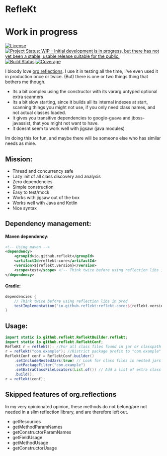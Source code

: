 # RefleKt
# Work in progress

[![License](https://img.shields.io/badge/License-Apache%202.0-blue.svg)](LICENSE)
[![Project Status: WIP – Initial development is in progress, but there has not yet been a stable, usable release suitable for the public.](https://img.shields.io/badge/Repo%20status-Work%20in%20progress-yellow.svg)](https://www.repostatus.org/#wip)
[![Build Status](https://travis-ci.org/reflekt/reflekt.svg?branch=master)](https://travis-ci.org/reflekt/reflekt)
[![Coverage](https://sonarcloud.io/api/project_badges/measure?project=io.github.reflekt%3Areflekt-parent&metric=coverage)](https://sonarcloud.io/dashboard?id=io.github.reflekt%3Areflekt-parent)

I bloody love [org.reflections](https://github.com/ronmamo/reflections). 
I use it in testing all the time, I've even used it in production once or twice. 
(But) there is one or two things thing that bothers me though.
- Its a bit complex using the constructor with its vararg untyped optional extra scanners
- Its a bit slow starting, since it builds all its internal indexes at start, scanning things you might not use, if you only need class names, and not actual classes loaded.
- It gives you transitive dependencies to google-guava and jboss-javassist, that you might not want to have.
- It doesnt seem to work well with jigsaw (java modules)

Im doing this for fun, and maybe there will be someone else who has similar needs as mine.

## Mission:
- Thread and concurrency safe
- Lazy init of all class discovery and analysis
- Zero dependencies
- Simple construction
- Easy to test/mock
- Works with jigsaw out of the box
- Works well with Java and Kotlin
- Nice syntax

## Dependency management:
#### Maven dependency:
````xml
<!-- Using maven -->
<dependency>
    <groupId>io.github.reflekt</groupId>
    <artifactId>reflekt-core</artifactId>
    <version>${reflekt.version}</version>
    <scope>test</scope> <!-- Think twice before using reflection libs in prod -->
</dependency>
````

#### Gradle:
```build.gradle
dependencies {
    // Think twice before using reflection libs in prod
    testImplementation("io.github.reflekt:reflekt-core:${reflekt.version}")
}
```

## Usage:
```java
import static io.github.reflekt.ReflektBuilder.reflekt;
import static io.github.reflekt.ReflektConf;
RefleKt r = reflekt(); //For all class files found in jar or classpath
r = reflekt("com.example"); //Ristrict package prefix to "com.example"
ReflektConf conf = ReflektConf.builder()
    .setIncludeNestedJars(true) // Look for class files in nested jars
    .setPackageFilter("com.example")
    .setExtraClassFileLocators(List.of()) // Add a list of extra class file locators, in case you've hidden your classes where I cannot find em
    .build();
r = reflekt(conf); 
```

## Skipped features of org.reflections
In my very opinionated opinion, these methods do not belong/are not needed in a slim reflection library, and are therefore left out.
- getResources
- getMethodParamNames
- getConstructorParamNames
- getFieldUsage
- getMethodUsage
- getConstructorUsage

